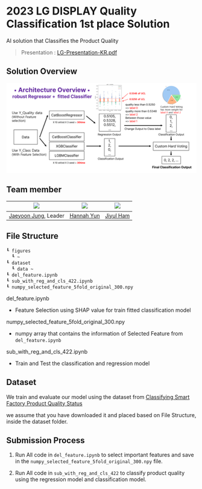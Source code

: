 # 2023 LG DISPLAY Quality Classification 1st place Solution
AI solution that Classifies the Product Quality

> Presentation : [LG-Presentation-KR.pdf](./figures/LG-Presentation-KR.pdf)

## Solution Overview
![overview image](./figures/overview.png)

## Team member
|<img src="https://avatars.githubusercontent.com/lastdefiance20" width="100">| <img src="https://avatars.githubusercontent.com/HannahYun" width="100">|<img src="https://avatars.githubusercontent.com/YUL-git" width="100">|
|-|-|-|
|[Jaeyoon Jung](https://github.com/lastdefiance20), Leader|[Hannah Yun](https://github.com/HannahYun)|[Jiyul Ham](https://github.com/YUL-git)|

## File Structure
```
┖ figures
  ┖ ~
┖ dataset
  ┖ data ~
┖ del_feature.ipynb
┖ sub_with_reg_and_cls_422.ipynb
┖ numpy_selected_feature_5fold_original_300.npy
```

del_feature.ipynb
- Feature Selection using SHAP value for train fitted classification model

numpy_selected_feature_5fold_original_300.npy
- numpy array that contains the information of Selected Feature from `del_feature.ipynb`

sub_with_reg_and_cls_422.ipynb
- Train and Test the classification and regression model

## Dataset
We train and evaluate our model using the dataset from [Classifying Smart Factory Product Quality Status](https://dacon.io/en/competitions/official/236080/data)

we assume that you have downloaded it and placed based on File Structure, inside the dataset folder.

## Submission Process
1. Run All code in `del_feature.ipynb` to select important features and save in the `numpy_selected_feature_5fold_original_300.npy` file.

2. Run All code in `sub_with_reg_and_cls_422` to classify product quality using the regression model and classification model.
